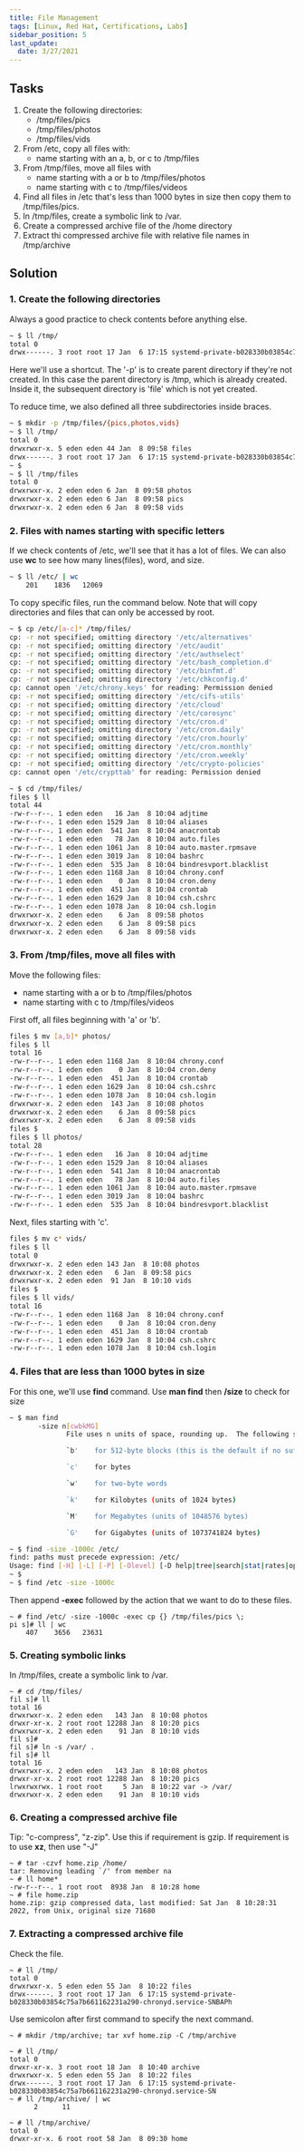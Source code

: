 ```yaml
---
title: File Management
tags: [Linux, Red Hat, Certifications, Labs]
sidebar_position: 5
last_update:
  date: 3/27/2021
---
```



## Tasks

1. Create the following directories:
	- /tmp/files/pics
	- /tmp/files/photos
	- /tmp/files/vids
2. From /etc, copy all files with:
	- name starting with an a, b, or c to /tmp/files
3. From /tmp/files, move all files with
	- name starting with a or b to /tmp/files/photos
	- name starting with c to /tmp/files/videos
4. Find all files in /etc that's less than 1000 bytes in size then copy them to  /tmp/files/pics.
5. In /tmp/files, create a symbolic link to /var.
6. Create a compressed archive file of the /home directory
7. Extract thi compressed archive file with relative file names in /tmp/archive

## Solution

### 1. Create the following directories

Always a good practice to check contents before anything else.

```bash
~ $ ll /tmp/
total 0
drwx------. 3 root root 17 Jan  6 17:15 systemd-private-b028330b03854c75a7b661162231a290-chronyd.service-SNBAPh
```

Here we'll use a shortcut. The '-p' is to create parent directory if they're not created. In this case the parent directory is /tmp, which is already created. Inside it, the subsequent directory is 'file' which is not yet created.

To reduce time, we also defined all three subdirectories inside braces.

```bash
~ $ mkdir -p /tmp/files/{pics,photos,vids}
~ $ ll /tmp/
total 0
drwxrwxr-x. 5 eden eden 44 Jan  8 09:58 files
drwx------. 3 root root 17 Jan  6 17:15 systemd-private-b028330b03854c75a7b661162231a290-chronyd.service-SNBAPh
~ $
~ $ ll /tmp/files
total 0
drwxrwxr-x. 2 eden eden 6 Jan  8 09:58 photos
drwxrwxr-x. 2 eden eden 6 Jan  8 09:58 pics
drwxrwxr-x. 2 eden eden 6 Jan  8 09:58 vids
```

### 2. Files with names starting with specific letters

If we check contents of /etc, we'll see that it has a lot of files. We can also use **wc** to see how many lines(files), word, and size.

```bash
~ $ ll /etc/ | wc
    201    1836   12069
```

To copy specific files, run the command below. Note that will copy directories and files that can only be accessed by root.

```bash
~ $ cp /etc/[a-c]* /tmp/files/
cp: -r not specified; omitting directory '/etc/alternatives'
cp: -r not specified; omitting directory '/etc/audit'
cp: -r not specified; omitting directory '/etc/authselect'
cp: -r not specified; omitting directory '/etc/bash_completion.d'
cp: -r not specified; omitting directory '/etc/binfmt.d'
cp: -r not specified; omitting directory '/etc/chkconfig.d'
cp: cannot open '/etc/chrony.keys' for reading: Permission denied
cp: -r not specified; omitting directory '/etc/cifs-utils'
cp: -r not specified; omitting directory '/etc/cloud'
cp: -r not specified; omitting directory '/etc/corosync'
cp: -r not specified; omitting directory '/etc/cron.d'
cp: -r not specified; omitting directory '/etc/cron.daily'
cp: -r not specified; omitting directory '/etc/cron.hourly'
cp: -r not specified; omitting directory '/etc/cron.monthly'
cp: -r not specified; omitting directory '/etc/cron.weekly'
cp: -r not specified; omitting directory '/etc/crypto-policies'
cp: cannot open '/etc/crypttab' for reading: Permission denied
```
```bash
~ $ cd /tmp/files/
files $ ll
total 44
-rw-r--r--. 1 eden eden   16 Jan  8 10:04 adjtime
-rw-r--r--. 1 eden eden 1529 Jan  8 10:04 aliases
-rw-r--r--. 1 eden eden  541 Jan  8 10:04 anacrontab
-rw-r--r--. 1 eden eden   78 Jan  8 10:04 auto.files
-rw-r--r--. 1 eden eden 1061 Jan  8 10:04 auto.master.rpmsave
-rw-r--r--. 1 eden eden 3019 Jan  8 10:04 bashrc
-rw-r--r--. 1 eden eden  535 Jan  8 10:04 bindresvport.blacklist
-rw-r--r--. 1 eden eden 1168 Jan  8 10:04 chrony.conf
-rw-r--r--. 1 eden eden    0 Jan  8 10:04 cron.deny
-rw-r--r--. 1 eden eden  451 Jan  8 10:04 crontab
-rw-r--r--. 1 eden eden 1629 Jan  8 10:04 csh.cshrc
-rw-r--r--. 1 eden eden 1078 Jan  8 10:04 csh.login
drwxrwxr-x. 2 eden eden    6 Jan  8 09:58 photos
drwxrwxr-x. 2 eden eden    6 Jan  8 09:58 pics
drwxrwxr-x. 2 eden eden    6 Jan  8 09:58 vids
```

### 3. From /tmp/files, move all files with

Move the following files:

- name starting with a or b to /tmp/files/photos
- name starting with c to /tmp/files/videos

First off, all files beginning with 'a' or 'b'.

```bash
files $ mv [a,b]* photos/
files $ ll
total 16
-rw-r--r--. 1 eden eden 1168 Jan  8 10:04 chrony.conf
-rw-r--r--. 1 eden eden    0 Jan  8 10:04 cron.deny
-rw-r--r--. 1 eden eden  451 Jan  8 10:04 crontab
-rw-r--r--. 1 eden eden 1629 Jan  8 10:04 csh.cshrc
-rw-r--r--. 1 eden eden 1078 Jan  8 10:04 csh.login
drwxrwxr-x. 2 eden eden  143 Jan  8 10:08 photos
drwxrwxr-x. 2 eden eden    6 Jan  8 09:58 pics
drwxrwxr-x. 2 eden eden    6 Jan  8 09:58 vids
files $
files $ ll photos/
total 28
-rw-r--r--. 1 eden eden   16 Jan  8 10:04 adjtime
-rw-r--r--. 1 eden eden 1529 Jan  8 10:04 aliases
-rw-r--r--. 1 eden eden  541 Jan  8 10:04 anacrontab
-rw-r--r--. 1 eden eden   78 Jan  8 10:04 auto.files
-rw-r--r--. 1 eden eden 1061 Jan  8 10:04 auto.master.rpmsave
-rw-r--r--. 1 eden eden 3019 Jan  8 10:04 bashrc
-rw-r--r--. 1 eden eden  535 Jan  8 10:04 bindresvport.blacklist
```

Next, files starting with 'c'.
```bash
files $ mv c* vids/
files $ ll
total 0
drwxrwxr-x. 2 eden eden 143 Jan  8 10:08 photos
drwxrwxr-x. 2 eden eden   6 Jan  8 09:58 pics
drwxrwxr-x. 2 eden eden  91 Jan  8 10:10 vids
files $
files $ ll vids/
total 16
-rw-r--r--. 1 eden eden 1168 Jan  8 10:04 chrony.conf
-rw-r--r--. 1 eden eden    0 Jan  8 10:04 cron.deny
-rw-r--r--. 1 eden eden  451 Jan  8 10:04 crontab
-rw-r--r--. 1 eden eden 1629 Jan  8 10:04 csh.cshrc
-rw-r--r--. 1 eden eden 1078 Jan  8 10:04 csh.login
```

### 4. Files that are less than 1000 bytes in size

For this one, we'll use **find** command. Use **man find** then  **/size** to check for size
```bash
~ $ man find
       -size n[cwbkMG]
              File uses n units of space, rounding up.  The following suffixes can be used:

              `b'    for 512-byte blocks (this is the default if no suffix is used)

              `c'    for bytes

              `w'    for two-byte words

              `k'    for Kilobytes (units of 1024 bytes)

              `M'    for Megabytes (units of 1048576 bytes)

              `G'    for Gigabytes (units of 1073741824 bytes)
```
```bash
~ $ find -size -1000c /etc/
find: paths must precede expression: /etc/
Usage: find [-H] [-L] [-P] [-Olevel] [-D help|tree|search|stat|rates|opt|exec] [path...] [expression]
~ $
~ $ find /etc -size -1000c
```

Then append **-exec** followed by the action that we want to do to these files.

```
~ # find /etc/ -size -1000c -exec cp {} /tmp/files/pics \;
pi s]# ll | wc
    407    3656   23631
```

### 5. Creating symbolic links

In /tmp/files, create a symbolic link to /var.

```
~ # cd /tmp/files/
fil s]# ll
total 16
drwxrwxr-x. 2 eden eden   143 Jan  8 10:08 photos
drwxr-xr-x. 2 root root 12288 Jan  8 10:20 pics
drwxrwxr-x. 2 eden eden    91 Jan  8 10:10 vids
fil s]#
fil s]# ln -s /var/ .
fil s]# ll
total 16
drwxrwxr-x. 2 eden eden   143 Jan  8 10:08 photos
drwxr-xr-x. 2 root root 12288 Jan  8 10:20 pics
lrwxrwxrwx. 1 root root     5 Jan  8 10:22 var -> /var/
drwxrwxr-x. 2 eden eden    91 Jan  8 10:10 vids
```

### 6. Creating a compressed archive file 

Tip: "c-compress", "z-zip". Use this if requirement is gzip.
If requirement is to use **xz**, then use "-J"

```
~ # tar -czvf home.zip /home/
tar: Removing leading `/' from member na
~ # ll home*
-rw-r--r--. 1 root root  8938 Jan  8 10:28 home
~ # file home.zip
home.zip: gzip compressed data, last modified: Sat Jan  8 10:28:31 2022, from Unix, original size 71680
```

### 7. Extracting a compressed archive file

Check the file. 

```
~ # ll /tmp/
total 0
drwxrwxr-x. 5 eden eden 55 Jan  8 10:22 files
drwx------. 3 root root 17 Jan  6 17:15 systemd-private-b028330b03854c75a7b661162231a290-chronyd.service-SNBAPh
```

Use semicolon after first command to specify the next command.
```
~ # mkdir /tmp/archive; tar xvf home.zip -C /tmp/archive
```
```
~ # ll /tmp/
total 0
drwxr-xr-x. 3 root root 18 Jan  8 10:40 archive
drwxrwxr-x. 5 eden eden 55 Jan  8 10:22 files
drwx------. 3 root root 17 Jan  6 17:15 systemd-private-b028330b03854c75a7b661162231a290-chronyd.service-SN
~ # ll /tmp/archive/ | wc
      2      11    

~ # ll /tmp/archive/
total 0
drwxr-xr-x. 6 root root 58 Jan  8 09:30 home
```




